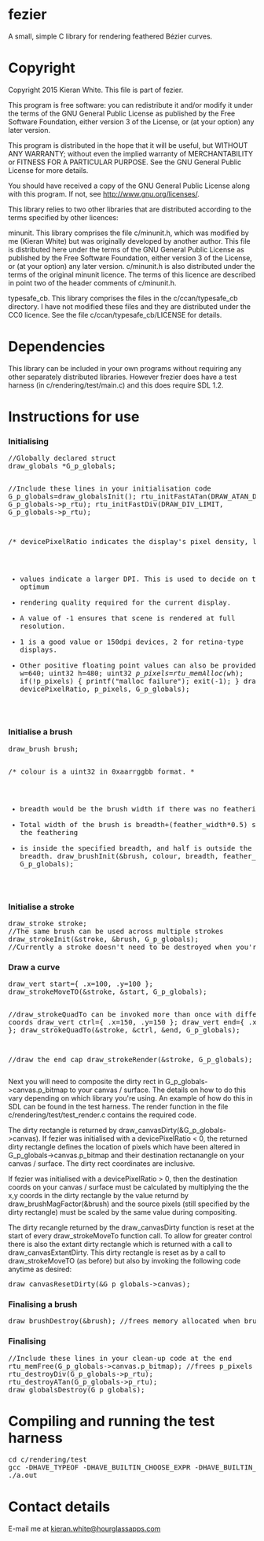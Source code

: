 # fezier
A small, simple C library for rendering feathered Bézier curves.

# Copyright
Copyright 2015 Kieran White. This file is part of fezier.

This program is free software: you can redistribute it and/or modify
it under the terms of the GNU General Public License as published by
the Free Software Foundation, either version 3 of the License, or
(at your option) any later version.
   
This program is distributed in the hope that it will be useful,
but WITHOUT ANY WARRANTY; without even the implied warranty of
MERCHANTABILITY or FITNESS FOR A PARTICULAR PURPOSE.  See the
GNU General Public License for more details.
   
You should have received a copy of the GNU General Public License
along with this program.  If not, see <http://www.gnu.org/licenses/>.

This library relies to two other libraries that are distributed
according to the terms specified by other licences:

minunit. This library comprises the file c/minunit.h, which was
modified by me (Kieran White) but was originally developed by another
author. This file is distributed here under the terms of the GNU
General Public License as published by the Free Software Foundation,
either version 3 of the License, or (at your option) any later
version. c/minunit.h is also distributed under the terms of the original
minunit licence. The terms of this licence are described in point two
of the header comments of c/minunit.h.

typesafe_cb. This library comprises the files in the
c/ccan/typesafe_cb directory. I have not modified these files and they
are distributed under the CC0 licence. See the file
c/ccan/typesafe_cb/LICENSE for details.

# Dependencies
This library can be included in your own programs
without requiring any other separately distributed libraries. However
frezier does have a test harness (in c/rendering/test/main.c) and this
does require SDL 1.2.

# Instructions for use

<h3>Initialising</h3>
<pre>
//Globally declared struct
draw_globals *G_p_globals;

//Include these lines in your initialisation code
G_p_globals=draw_globalsInit();
rtu_initFastATan(DRAW_ATAN_DIVISORS, G_p_globals->p_rtu);
rtu_initFastDiv(DRAW_DIV_LIMIT, G_p_globals->p_rtu);

/* devicePixelRatio indicates the display's pixel density, larger
 * values indicate a larger DPI. This is used to decide on the optimum
 * rendering quality required for the current display.
 * A value of -1 ensures that scene is rendered at full resolution.
 * 1 is a good value or 150dpi devices, 2 for retina-type displays.
 * Other positive floating point values can also be provided.
 */
uint32 w=640;
uint32 h=480;
uint32 *p_pixels=rtu_memAlloc(w*h);
if(!p_pixels) {
   printf("malloc failure");
   exit(-1);
}
draw_init(w, h, devicePixelRatio, p_pixels, G_p_globals);
</pre>

<h3>Initialise a brush</h3>
<pre>
draw_brush brush;

/* colour is a uint32 in 0xaarrggbb format.
 *
 * breadth would be the brush width if there was no feathering.
 * Total width of the brush is breadth+(feather_width*0.5) since half the feathering
 * is inside the specified breadth, and half is outside the specified breadth.
draw_brushInit(&brush, colour, breadth, feather_width, G_p_globals);
</pre>

<h3>Initialise a stroke</h3>
<pre>
draw_stroke stroke;
//The same brush can be used across multiple strokes
draw_strokeInit(&stroke, &brush, G_p_globals);
//Currently a stroke doesn't need to be destroyed when you're finished with it.
</pre>

<h3>Draw a curve</h3>
<pre>
draw_vert start={ .x=100, .y=100 };
draw_strokeMoveTO(&stroke, &start, G_p_globals);

//draw_strokeQuadTo can be invoked more than once with different coords
draw_vert ctrl={ .x=150, .y=150 };
draw_vert end={ .x=200, .y=200 };
draw_strokeQuadTo(&stroke, &ctrl, &end, G_p_globals);

//draw the end cap
draw_strokeRender(&stroke, G_p_globals);
</pre>

Next you will need to composite the dirty rect in
G_p_globals->canvas.p_bitmap to your canvas / surface. The details on
how to do this vary depending on which library you're using. An
example of how do this in SDL can be found in the test harness. The
render function in the file c/rendering/test/test_render.c contains
the required code.

The dirty rectangle is returned by
draw_canvasDirty(&G_p_globals->canvas).  If fezier was initialised
with a devicePixelRatio < 0, the returned dirty rectangle defines the
location of pixels which have been altered in
G_p_globals->canvas.p_bitmap and their destination rectanangle on your
canvas / surface. The dirty rect coordinates are inclusive.

If fezier was initialised with a devicePixelRatio > 0, then the
destination coords on your canvas / surface must be calculated by
multiplying the the x,y coords in the dirty rectangle by the value
returnd by draw_brushMagFactor(&brush) and the source pixels (still
specified by the dirty rectangle) must be scaled by the same value
during compositing.

The dirty recangle returned by the draw_canvasDirty function is reset
at the start of every draw_strokeMoveTo function call. To allow for
greater control there is also the extant dirty rectangle which is
returned with a call to draw_canvasExtantDirty. This dirty rectangle
is reset as by a call to draw_strokeMoveTO (as before) but also by
invoking the following code anytime as desired:

<pre>
draw_canvasResetDirty(&G_p_globals->canvas);
</pre>

<h3>Finalising a brush</h3>
<pre>
draw_brushDestroy(&brush); //frees memory allocated when brush was initialised
</pre>

<h3>Finalising</h3>
<pre>
//Include these lines in your clean-up code at the end
rtu_memFree(G_p_globals->canvas.p_bitmap); //frees p_pixels array above
rtu_destroyDiv(G_p_globals->p_rtu);
rtu_destroyATan(G_p_globals->p_rtu);
draw_globalsDestroy(G_p_globals);
</pre>

# Compiling and running the test harness
<pre>
cd c/rendering/test
gcc -DHAVE_TYPEOF -DHAVE_BUILTIN_CHOOSE_EXPR -DHAVE_BUILTIN_TYPES_COMPATIBLE_P -gdwarf-2 -g3 -std=c99 -Wstrict-prototypes `pkg-config --cflags --libs sdl` test_render.c main.c image_buf.c ../draw.c ../../rtu.c -lm
./a.out
</pre>

# Contact details
E-mail me at kieran.white@hourglassapps.com